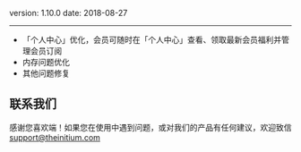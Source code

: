 version: 1.10.0
date: 2018-08-27

---

- 「个人中心」优化，会员可随时在「个人中心」查看、领取最新会员福利并管理会员订阅
- 内存问题优化
- 其他问题修复

## 联系我们

感谢您喜欢端！如果您在使用中遇到问题，或对我们的产品有任何建议，欢迎致信 [support@theinitium.com](mailto:support@theinitium.com)